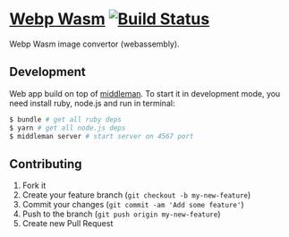 # [Webp Wasm](https://webp.leopard.in.ua/) [![Build Status](https://travis-ci.org/le0pard/webp-wasm.svg?branch=master)](https://travis-ci.org/le0pard/webp-wasm)

Webp Wasm image convertor (webassembly). 

## Development

Web app build on top of [middleman](http://middlemanapp.com/). To start it in development mode, you need install ruby, node.js and run in terminal:

```bash
$ bundle # get all ruby deps
$ yarn # get all node.js deps
$ middleman server # start server on 4567 port
```

## Contributing

1. Fork it
2. Create your feature branch (`git checkout -b my-new-feature`)
3. Commit your changes (`git commit -am 'Add some feature'`)
4. Push to the branch (`git push origin my-new-feature`)
5. Create new Pull Request
